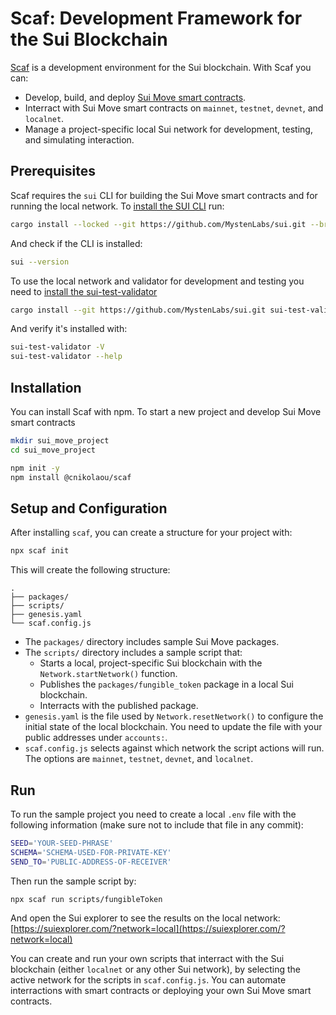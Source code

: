 # Scaf: Development Framework for the Sui Blockchain

[Scaf](https://www.scafsui.com) is a development environment for the Sui
blockchain. With Scaf you can:
- Develop, build, and deploy [Sui Move smart contracts](https://docs.sui.io/build/move).
- Interract with Sui Move smart contracts on `mainnet`, `testnet`, `devnet`,
    and `localnet`.
- Manage a project-specific local Sui network for development, testing, and
    simulating interaction.

## Prerequisites

Scaf requires the `sui` CLI for building the Sui Move smart contracts and for
running the local network. To [install the SUI CLI](https://docs.sui.io/build/install)
run:

```bash
cargo install --locked --git https://github.com/MystenLabs/sui.git --branch devnet sui

```

And check if the CLI is installed:

```bash
sui --version
```

To use the local network and validator for development and testing you need to [install the sui-test-validator](https://docs.sui.io/guides/developer/getting-started/local-network)

```bash
cargo install --git https://github.com/MystenLabs/sui.git sui-test-validator
```

And verify it's installed with:

```bash
sui-test-validator -V
sui-test-validator --help
```

## Installation

You can install Scaf with npm. To start a new project and develop Sui Move smart
contracts

```bash
mkdir sui_move_project
cd sui_move_project

npm init -y
npm install @cnikolaou/scaf
```

## Setup and Configuration

After installing `scaf`, you can create a structure for your project with:

```bash
npx scaf init
```

This will create the following structure:

```
.
├── packages/
├── scripts/
├── genesis.yaml
└── scaf.config.js
```

- The `packages/` directory includes sample Sui Move packages.
- The `scripts/` directory includes a sample script that:
    - Starts a local, project-specific Sui blockchain with the `Network.startNetwork()` function.
    - Publishes the `packages/fungible_token` package in a local Sui blockchain.
    - Interracts with the published package.
- `genesis.yaml` is the file used by `Network.resetNetwork()` to configure the initial state
of the local blockchain. You need to update the file with your public addresses under `accounts:`.
- `scaf.config.js` selects against which network the script actions will run. The options are
`mainnet`, `testnet`, `devnet`, and `localnet`.

## Run

To run the sample project you need to create a local `.env` file with the following information
(make sure not to include that file in any commit):

```bash
SEED='YOUR-SEED-PHRASE'
SCHEMA='SCHEMA-USED-FOR-PRIVATE-KEY'
SEND_TO='PUBLIC-ADDRESS-OF-RECEIVER'
```

Then run the sample script by:

```bash
npx scaf run scripts/fungibleToken
```

And open the Sui explorer to see the results on the local network:
[https://suiexplorer.com/?network=local](https://suiexplorer.com/?network=local)

You can create and run your own scripts that interract with the Sui blockchain (either
`localnet` or any other Sui network), by selecting the active network for the scripts
in `scaf.config.js`. You can automate interractions with smart contracts or deploying
your own Sui Move smart contracts.
